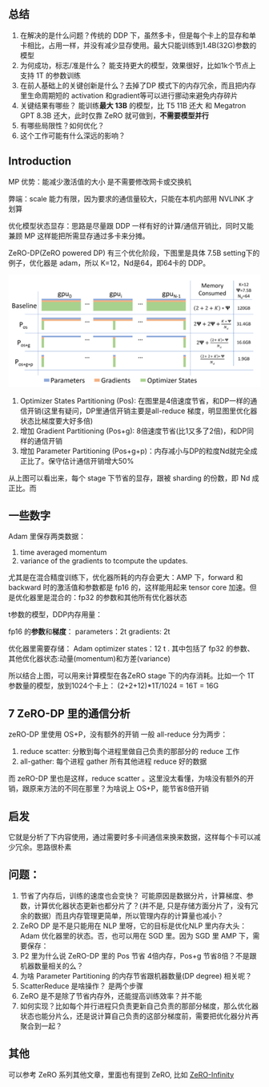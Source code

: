 ## 总结
1. 在解决的是什么问题？传统的 DDP 下，虽然多卡，但是每个卡上的显存和单卡相比，占用一样，并没有减少显存使用。最大只能训练到1.4B(32G)参数的模型
2. 为何成功，标志/准是什么？ 能支持更大的模型，效果很好，比如1k个节点上支持 1T 的参数训练
3. 在前人基础上的关键创新是什么？去掉了DP 模式下的内存冗余，而且把内存里生命周期短的 activation 和gradient等可以进行挪动来避免内存碎片
4. 关键结果有哪些？ 能训练**最大 13B** 的模型，比 T5 11B 还大 和 Megatron GPT 8.3B 还大，此时仅靠 ZeRO 就可做到，**不需要模型并行**
5. 有哪些局限性？如何优化？
6. 这个工作可能有什么深远的影响？

## Introduction

MP 优势：能减少激活值的大小
是不需要修改网卡或交换机

弊端：scale 能力有限，因为要求的通信量较大，只能在本机内部用 NVLINK 才划算

优化模型状态显存：思路是尽量跟 DDP 一样有好的计算/通信开销比，同时又能兼顾 MP 这样能把所需显存通过多卡来分摊。

ZeRO-DP(ZeRO powered DP) 有三个优化阶段，下图里是具体 7.5B setting下的例子，优化器是 adam，所以 K=12，Nd是64，即64卡的 DDP。

![](./imgs/ZeRO-DP-7.5B.png)

1. Optimizer States Partitioning (Pos): 在图里是4倍速度节省，和DP一样的通信开销(这里有疑问，DP里通信开销主要是all-reduce 梯度，明显图里优化器状态比梯度要大好多倍)
2. 增加 Gradient Partitioning (Pos+g): 8倍速度节省(比1又多了2倍)，和DP同样的通信开销
3. 增加 Parameter Partitioning (Pos+g+p)：内存减小与DP的粒度Nd就完全成正比了。保守估计通信开销增大50%

从上图可以看出来，每个 stage 下节省的显存，跟被 sharding 的份数，即 Nd 成正比。而
## 一些数字
Adam 里保存两类数据：
1. time averaged momentum
2. variance of the gradients to tcompute the updates.

尤其是在混合精度训练下，优化器所耗的内存会更大：AMP 下，forward 和 backward 时的激活值和参数都是 fp16 的，这样能用起来 tensor core 加速。但是优化器里是混合的：fp32 的参数和其他所有优化器状态

t参数的模型，DDP内存用量：

fp16 的**参数**和**梯度**：
parameters：2t 
gradients: 2t

优化器里需要存储： Adam optimizer states：12 t . 其中包括了 fp32 的参数、其他优化器状态:动量(momentum)和方差(variance)

所以结合上图，可以用来计算模型在各ZeRO stage 下的内存消耗。比如一个 1T参数量的模型，放到1024个卡上： (2+2+12)*1T/1024 = 16T = 16G

## 7 ZeRO-DP 里的通信分析

zeRO-DP 里使用 OS+P，没有额外的开销
一般 all-reduce 分为两步：
1. reduce scatter: 分散到每个进程里做自己负责的那部分的 reduce 工作
2. all-gather: 每个进程 gather 所有其他进程 reduce 好的数据

而 zeRO-DP 里也是这样，reduce scatter 。这里没太看懂，为啥没有额外的开销，跟原来方法的不同在那里？为啥说上 OS+P，能节省8倍开销

## 启发
它就是分析了下内容使用，通过需要时多卡间通信来换来数据，这样每个卡可以减少冗余。思路很朴素

## 问题：
1. 节省了内存后，训练的速度也会变快？ 可能原因是数据分片，计算梯度、参数，计算优化器状态更新也都分片了？(并不是, 只是存储方面分片了，没有冗余的数据）而且内存管理更简单，所以管理内存的计算量也减小？
2. ZeRO DP 是不是只能用在 NLP 里呀，它的目标是优化NLP 里内存大头：Adam 优化器里的状态。否，也可以用在 SGD 里。因为 SGD 里 AMP 下，需要保存：
3. P2 里为什么说 ZeRO-DP 里的 Pos 节省 4倍内存，Pos+g 节省8倍？不是跟机器数量相关的么？
4. 为啥 Parameter Partitioning 的内存节省跟机器数量(DP degree) 相关呢？
5. ScatterReduce 是啥操作？ 是两个步骤
6. ZeRO 是不是除了节省内存外，还能提高训练效率？并不能
7. 如何实现？比如每个并行进程只负责更新自己负责的那部分梯度，那么优化器状态也能分片么，还是说计算自己负责的这部分梯度前，需要把优化器分片再聚合到一起？

## 其他

可以参考 ZeRO 系列其他文章，里面也有提到 ZeRO, 比如 [ZeRO-Infinity](./../memory-efficiecy/ZeRO-Infinity.md)

